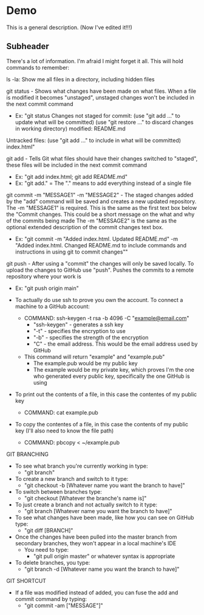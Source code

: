 # Demo

This is a general description.
(Now I've edited it!!!)

## Subheader

There's a lot of information. I'm afraid I might forget it all.
This will hold commands to remember:

ls -la: Show me all files in a directory, including hidden files

git status - Shows what changes have been made on what files. When a file is modified it becomes "unstaged", unstaged changes won't be included in the next commit command
- Ex: "git status
Changes not staged for commit:
  (use "git add <file>..." to update what will be committed)
  (use "git restore <file>..." to discard changes in working directory)
        modified:   README.md

Untracked files:
  (use "git add <file>..." to include in what will be committed)
        index.html"

git add - Tells Git what files should have their changes switched to "staged", these files will be included in the next commit command
- Ex: "git add index.html; git add README.md"
- Ex: "git add." = The "." means to add everything instead of a single file

git commit -m "MESSAGE1" -m "MESSAGE2" - The staged changes added by the "add" command will be saved and creates a new updated repository. 
The -m "MESSAGE1" is required. This is the same as the first text box below the "Commit changes. This could be a short message on the what and why of the commits being made
The -m "MESSAGE2" is the same as the optional extended description of the commit changes text box.
- Ex: "git commit -m "Added index.html. Updated README.md" -m "Added index.html. Changed README.md to include commands and instructions in using git to commit changes""

git push - After using a "commit" the changes will only be saved locally. To upload the changes to GitHub use "push". Pushes the commits to a remote repository where your work is
- Ex: "git push origin main"

 - To actually do use ssh to prove you own the account. To connect a machine to a GitHub account:
   - COMMAND: ssh-keygen -t rsa -b 4096 -C "example@email.com"
     - "ssh-keygen" - generates a ssh key
     - "-t" - specifies the encryption to use
     - "-b" - specifies the strength of the encryption
     - "C" - the email address. This would be the email address used by GitHub
   - This command will return "example" and "example.pub"
     - The example.pub would be my public key
     - The example would be my private key, which proves I'm the one who generated every public key, specifically the one GitHub is using
- To print out the contents of a file, in this case the contentes of my public key
  - COMMAND: cat example.pub
- To copy the contentes of a file, in this case the contents of my public key (I'll also need to know the file path)
  - COMMAND: pbcopy < ~/example.pub
  
 GIT BRANCHING
  - To see what branch you're currently working in type:
    - "git branch"
  - To create a new branch and switch to it type:
    - "git checkout -b [Whatever name you want the branch to have]"
  - To switch between branches type:
    - "git checkout [Whatever the branche's name is]"
  - To just create a branch and not actually switch to it type:
    - "git branch [Whatever name you want the branch to have]"
  - To see what changes have been made, like how you can see on GitHub type:
    - "git diff [BRANCH]"
  - Once the changes have been pulled into the master branch from secondary branches, they won't appear in a local machine's IDE
    - You need to type:
      - "git pull origin master" or whatever syntax is appropriate
  - To delete branches, you type:
    - "git branch -d [Whatever name you want the branch to have]"
    
  GIT SHORTCUT
   - If a file was modified instead of added, you can fuse the add and commit command by typing:
     - "git commit -am ["MESSAGE"]"

